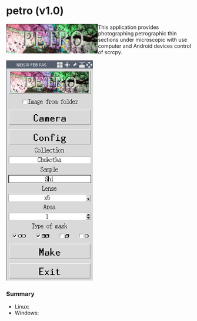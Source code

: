 # petro (v1.0)

<img src="https://github.com/polzunenkov/petro/blob/dev/microscope.png" width="250" height="80" alt="petro" align="left" />

This application provides photographing petrographic thin sections under microscopic with use  computer  and Android devices control of scrcpy.

![screenshot](app/window_program.png)

### Summary

 - Linux:
 - Windows:


